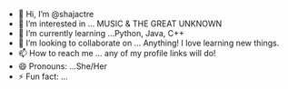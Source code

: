 - 👋 Hi, I’m @shajactre
- 👀 I’m interested in ... MUSIC & THE GREAT UNKNOWN
- 🌱 I’m currently learning ...Python, Java, C++
- 💞️ I’m looking to collaborate on ... Anything! I love learning new things.
- 📫 How to reach me ... any of my profile links will do!
- 😄 Pronouns: ...She/Her
- ⚡ Fun fact: ... 

<!---
shajactre/shajactre is a ✨ special ✨ repository because its `README.md` (this file) appears on your GitHub profile.
You can click the Preview link to take a look at your changes.
--->
